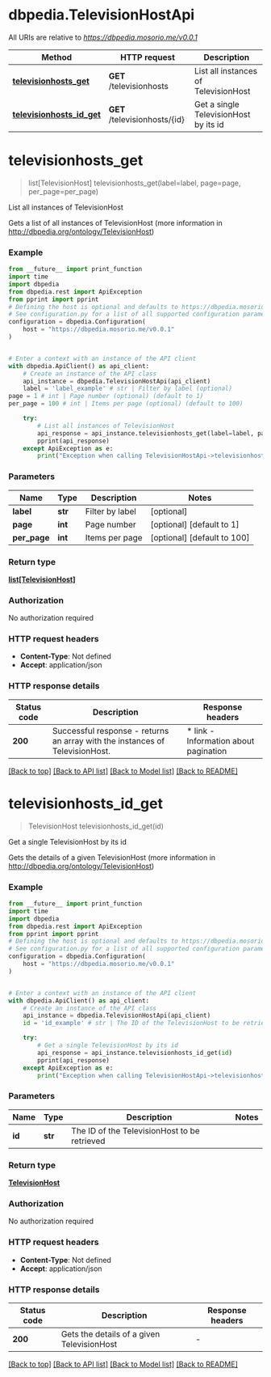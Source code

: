 # dbpedia.TelevisionHostApi

All URIs are relative to *https://dbpedia.mosorio.me/v0.0.1*

Method | HTTP request | Description
------------- | ------------- | -------------
[**televisionhosts_get**](TelevisionHostApi.md#televisionhosts_get) | **GET** /televisionhosts | List all instances of TelevisionHost
[**televisionhosts_id_get**](TelevisionHostApi.md#televisionhosts_id_get) | **GET** /televisionhosts/{id} | Get a single TelevisionHost by its id


# **televisionhosts_get**
> list[TelevisionHost] televisionhosts_get(label=label, page=page, per_page=per_page)

List all instances of TelevisionHost

Gets a list of all instances of TelevisionHost (more information in http://dbpedia.org/ontology/TelevisionHost)

### Example

```python
from __future__ import print_function
import time
import dbpedia
from dbpedia.rest import ApiException
from pprint import pprint
# Defining the host is optional and defaults to https://dbpedia.mosorio.me/v0.0.1
# See configuration.py for a list of all supported configuration parameters.
configuration = dbpedia.Configuration(
    host = "https://dbpedia.mosorio.me/v0.0.1"
)


# Enter a context with an instance of the API client
with dbpedia.ApiClient() as api_client:
    # Create an instance of the API class
    api_instance = dbpedia.TelevisionHostApi(api_client)
    label = 'label_example' # str | Filter by label (optional)
page = 1 # int | Page number (optional) (default to 1)
per_page = 100 # int | Items per page (optional) (default to 100)

    try:
        # List all instances of TelevisionHost
        api_response = api_instance.televisionhosts_get(label=label, page=page, per_page=per_page)
        pprint(api_response)
    except ApiException as e:
        print("Exception when calling TelevisionHostApi->televisionhosts_get: %s\n" % e)
```

### Parameters

Name | Type | Description  | Notes
------------- | ------------- | ------------- | -------------
 **label** | **str**| Filter by label | [optional] 
 **page** | **int**| Page number | [optional] [default to 1]
 **per_page** | **int**| Items per page | [optional] [default to 100]

### Return type

[**list[TelevisionHost]**](TelevisionHost.md)

### Authorization

No authorization required

### HTTP request headers

 - **Content-Type**: Not defined
 - **Accept**: application/json

### HTTP response details
| Status code | Description | Response headers |
|-------------|-------------|------------------|
**200** | Successful response - returns an array with the instances of TelevisionHost. |  * link - Information about pagination <br>  |

[[Back to top]](#) [[Back to API list]](../README.md#documentation-for-api-endpoints) [[Back to Model list]](../README.md#documentation-for-models) [[Back to README]](../README.md)

# **televisionhosts_id_get**
> TelevisionHost televisionhosts_id_get(id)

Get a single TelevisionHost by its id

Gets the details of a given TelevisionHost (more information in http://dbpedia.org/ontology/TelevisionHost)

### Example

```python
from __future__ import print_function
import time
import dbpedia
from dbpedia.rest import ApiException
from pprint import pprint
# Defining the host is optional and defaults to https://dbpedia.mosorio.me/v0.0.1
# See configuration.py for a list of all supported configuration parameters.
configuration = dbpedia.Configuration(
    host = "https://dbpedia.mosorio.me/v0.0.1"
)


# Enter a context with an instance of the API client
with dbpedia.ApiClient() as api_client:
    # Create an instance of the API class
    api_instance = dbpedia.TelevisionHostApi(api_client)
    id = 'id_example' # str | The ID of the TelevisionHost to be retrieved

    try:
        # Get a single TelevisionHost by its id
        api_response = api_instance.televisionhosts_id_get(id)
        pprint(api_response)
    except ApiException as e:
        print("Exception when calling TelevisionHostApi->televisionhosts_id_get: %s\n" % e)
```

### Parameters

Name | Type | Description  | Notes
------------- | ------------- | ------------- | -------------
 **id** | **str**| The ID of the TelevisionHost to be retrieved | 

### Return type

[**TelevisionHost**](TelevisionHost.md)

### Authorization

No authorization required

### HTTP request headers

 - **Content-Type**: Not defined
 - **Accept**: application/json

### HTTP response details
| Status code | Description | Response headers |
|-------------|-------------|------------------|
**200** | Gets the details of a given TelevisionHost |  -  |

[[Back to top]](#) [[Back to API list]](../README.md#documentation-for-api-endpoints) [[Back to Model list]](../README.md#documentation-for-models) [[Back to README]](../README.md)

